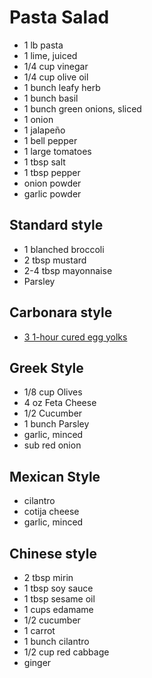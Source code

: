 # Pasta Salad

* 1 lb pasta
* 1 lime, juiced
* 1/4 cup vinegar
* 1/4 cup olive oil
* 1 bunch leafy herb
* 1 bunch basil
* 1 bunch green onions, sliced
* 1 onion
* 1 jalapeño
* 1 bell pepper
* 1 large tomatoes
* 1 tbsp salt
* 1 tbsp pepper
* onion powder
* garlic powder

## Standard style
* 1 blanched broccoli
* 2 tbsp mustard
* 2-4 tbsp mayonnaise
* Parsley

## Carbonara style
* [3 1-hour cured egg yolks](./cured-egg-yolk)

## Greek Style
* 1/8 cup Olives
* 4 oz Feta Cheese
* 1/2 Cucumber
* 1 bunch Parsley
* garlic, minced
* sub red onion

## Mexican Style
* cilantro
* cotija cheese
* garlic, minced

## Chinese style
* 2 tbsp mirin
* 1 tbsp soy sauce
* 1 tbsp sesame oil
* 1 cups edamame
* 1/2 cucumber
* 1 carrot
* 1 bunch cilantro
* 1/2 cup red cabbage
* ginger
